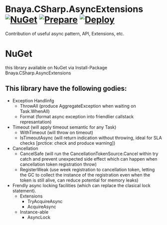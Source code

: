# Bnaya.CSharp.AsyncExtensions [![NuGet](https://img.shields.io/nuget/v/Bnaya.CSharp.AsyncExtensions.svg)](https://www.nuget.org/packages/Bnaya.CSharp.AsyncExtensions/)  [![Prepare](https://github.com/weknow-network/Bnaya.CSharp.AsyncExtensions/actions/workflows/prepare-nuget.yml/badge.svg)](https://github.com/weknow-network/Bnaya.CSharp.AsyncExtensions/actions/workflows/prepare-nuget.yml) [![Deploy](https://github.com/weknow-network/Bnaya.CSharp.AsyncExtensions/actions/workflows/build-publish.yml/badge.svg)](https://github.com/weknow-network/Bnaya.CSharp.AsyncExtensions/actions/workflows/build-publish.yml)
Contribution of useful async pattern, API, Extensions, etc.

# NuGet
this library available on NuGet via
Install-Package Bnaya.CSharp.AsyncExtensions

## This library have the following godies:
* Exception Handlinfg
  * ThrowAll (produce AggregateException when waiting on Task.WhenAll)
  * Format (format async exception into friendlier callstack represantation)
* Timeout (will apply timeout semantic for any Task)
  * WithTimeout (will throw on timeout)
  * IsTimeoutAsync (will return indication without throwing, ideal for SLA checks [prctice: check and produce warning])
* Cancellation
  * CancelSafe (will run the CancellationTokenSource.Cancel within try catch and prevent unexpected side effect which can happen when cancellation token registration throw)
  * RegisterWeak (use week registration to cancellation token, letting the GC to collect the instance of the registration even when the token is still alive, can reduce potential for memory leaks)
* Frendly async locking facilities (which can replace the clasical lock statement).
  * Extensions
    * TryAcquireAsync
    * AcquireAsync
  * Instance-able
    * AsyncLock 

